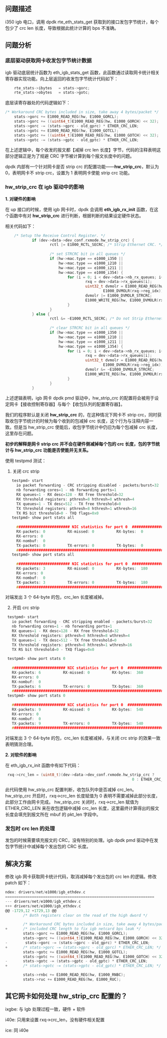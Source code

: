 ## 问题描述

i350 igb 电口，调用 dpdk rte_eth_stats_get 获取到的接口发包字节统计，每个包少了 crc len 长度，导致根据此统计计算的 bps 不准确。

## 问题分析

### 底层驱动获取网卡收发包字节统计数据

igb 驱动底层统计函数为 eth_igb_stats_get 函数，此函数通过读取网卡统计相关寄存器实现功能。向上层返回的收发包字节统计代码如下：

```c
	rte_stats->ibytes   = stats->gorc;
	rte_stats->obytes   = stats->gotc;
```

底层读寄存器处的代码逻辑如下：

```c
/* Workaround CRC bytes included in size, take away 4 bytes/packet */
	stats->gorc += E1000_READ_REG(hw, E1000_GORCL);
	stats->gorc += ((uint64_t)E1000_READ_REG(hw, E1000_GORCH) << 32);
	stats->gorc -= (stats->gprc - old_gprc) * ETHER_CRC_LEN;
	stats->gotc += E1000_READ_REG(hw, E1000_GOTCL);
	stats->gotc += ((uint64_t)E1000_READ_REG(hw, E1000_GOTCH) << 32);
	stats->gotc -= (stats->gptc - old_gptc) * ETHER_CRC_LEN;
```

在上述逻辑中，每个收发的报文都【减掉 crc len 长度】字节，代码的注释表明这部分逻辑正是为了规避 CRC 字节被计算到每个报文长度中的问题。

dpdk 内部有一个针对网卡是否 strip crc 的配置功能——**hw_strip_crc**，默认为 0，表明网卡不 strip crc，设置为 1 表明网卡使能 strip crc 功能。

### hw_strip_crc 在 igb 驱动中的影响
**1. 对硬件的影响**
    
   在 up 接口的时候，使用 igb 网卡时，dpdk 会调用 **eth_igb_rx_init** 函数，在这个函数中有对 **hw_strip_crc** 进行判断，根据判断的结果设定硬件状态。
    
   相关代码如下：

```c
    /* Setup the Receive Control Register. */
            if (dev->data->dev_conf.rxmode.hw_strip_crc) {
                    rctl |= E1000_RCTL_SECRC; /* Strip Ethernet CRC. */
    
                    /* set STRCRC bit in all queues */
                    if (hw->mac.type == e1000_i350 ||
                        hw->mac.type == e1000_i210 ||
                        hw->mac.type == e1000_i211 ||
                        hw->mac.type == e1000_i354) {
                            for (i = 0; i < dev->data->nb_rx_queues; i++) {
                                    rxq = dev->data->rx_queues[i];
                                    uint32_t dvmolr = E1000_READ_REG(hw,
                                            E1000_DVMOLR(rxq->reg_idx));
                                    dvmolr |= E1000_DVMOLR_STRCRC;
                                    E1000_WRITE_REG(hw, E1000_DVMOLR(rxq->reg_idx), dvmolr);
                            }
                    }
            } else {
                    rctl &= ~E1000_RCTL_SECRC; /* Do not Strip Ethernet CRC. */
    
                    /* clear STRCRC bit in all queues */
                    if (hw->mac.type == e1000_i350 ||
                        hw->mac.type == e1000_i210 ||
                        hw->mac.type == e1000_i211 ||
                        hw->mac.type == e1000_i354) {
                            for (i = 0; i < dev->data->nb_rx_queues; i++) {
                                    rxq = dev->data->rx_queues[i];
                                    uint32_t dvmolr = E1000_READ_REG(hw,
                                            E1000_DVMOLR(rxq->reg_idx));
                                    dvmolr &= ~E1000_DVMOLR_STRCRC;
                                    E1000_WRITE_REG(hw, E1000_DVMOLR(rxq->reg_idx), dvmolr);
                            }
                    }
            }
```

上述逻辑表明，igb 网卡 dpdk pmd 驱动中，hw_strip_crc 的配置将会被用于设定网卡【接收控制寄存器】与每个【收包队列的配置寄存器】。
    
我们的程序默认是关闭 **hw_strip_crc** 的，在这种情况下网卡不 strip crc，同时获取收包字节统计的时候为每个收到的包减掉 crc 长度，这个行为与注释内容一致。但是当 hw_strip_crc 使能后，收包字节统计中仍旧为每个包减掉 crc 长度，这里存在问题。
    
   **初步的解释是网卡 strip crc 并不会在硬件侧减掉每个包的 crc 长度，包的字节统计与 hw_strip_crc 功能是否使能并无关系。**
    
   使用 testpmd 测试：
    
   1. 关闭 crc strip

 ```c
    testpmd> start
      io packet forwarding - CRC stripping disabled - packets/burst=32
      nb forwarding cores=1 - nb forwarding ports=1
      RX queues=1 - RX desc=128 - RX free threshold=32
      RX threshold registers: pthresh=8 hthresh=8 wthresh=4
      TX queues=1 - TX desc=512 - TX free threshold=0
      TX threshold registers: pthresh=8 hthresh=1 wthresh=16
      TX RS bit threshold=0 - TXQ flags=0x0
    testpmd> show port stats all
    
      ######################## NIC statistics for port 0  ########################
      RX-packets: 0          RX-missed: 0          RX-bytes:  0
      RX-errors: 0
      RX-nombuf:  0
      TX-packets: 0          TX-errors: 0          TX-bytes:  0
      ############################################################################
    testpmd> show port stats all
    
      ######################## NIC statistics for port 0  ########################
      RX-packets: 3          RX-missed: 0          RX-bytes:  180
      RX-errors: 0
      RX-nombuf:  0
      TX-packets: 3          TX-errors: 0          TX-bytes:  180
      ############################################################################
 ```

   对端发出 3 个 64-byte 的包，crc_len 长度被减掉。
    
   2. 开启 crc strip

   ```c
    testpmd> start
      io packet forwarding - CRC stripping enabled - packets/burst=32
      nb forwarding cores=1 - nb forwarding ports=1
      RX queues=1 - RX desc=128 - RX free threshold=32
      RX threshold registers: pthresh=8 hthresh=8 wthresh=4
      TX queues=1 - TX desc=512 - TX free threshold=0
      TX threshold registers: pthresh=8 hthresh=1 wthresh=16
      TX RS bit threshold=0 - TXQ flags=0x0
    
    testpmd> show port stats 0
    
      ######################## NIC statistics for port 0  ########################
      RX-packets: 6          RX-missed: 0          RX-bytes:  360
      RX-errors: 0
      RX-nombuf:  0
      TX-packets: 6          TX-errors: 0          TX-bytes:  360
      ############################################################################
    testpmd> show port stats 0
    
      ######################## NIC statistics for port 0  ########################
      RX-packets: 9          RX-missed: 0          RX-bytes:  540
      RX-errors: 0
      RX-nombuf:  0
      TX-packets: 9          TX-errors: 0          TX-bytes:  540
      ############################################################################
   ```

   对端发出 3 个 64-byte 的包，crc_len 长度被减掉，与关闭 crc strip 的效果一致表明猜测合理。
    
**2. 对软件的影响**
    
   在 eth_igb_rx_init  函数中有如下代码：
    
   ```c
    rxq->crc_len = (uint8_t)(dev->data->dev_conf.rxmode.hw_strip_crc ?
                                                            0 : ETHER_CRC_LEN);
   ```

   此代码使用 hw_strip_crc 配置判断，收包队列中是否减掉 crc_len。
   hw_strip_crc 开启时，rxq->crc_len 长度赋值为 0 表明不需要减掉此部分长度，此部分工作由网卡完成。
   hw_strip_crc 关闭时，rxq->crc_len 赋值为 ETHER_CRC_LEN 来在收包逻辑中减掉 crc_len 长度，这里最终计算得出的报文长度会填充到报文所在 mbuf 的 pkt_len 字段中。
    

### 发包时 crc len 的处理

发包的时候需要填充报文的 CRC，没有特别的处理。igb dpdk pmd 驱动中在发包字节统计中减掉每个发出包的 CRC 长度。

## 解决方案

修改 igb 网卡获取网卡统计代码，取消减掉每个发出包的 crc len 的逻辑。修改 patch 如下：

```c
ndex: drivers/net/e1000/igb_ethdev.c
===================================================================
--- drivers/net/e1000/igb_ethdev.c     
+++ drivers/net/e1000/igb_ethdev.c
@@ -1729,12 +1729,13 @@
        /* Both registers clear on the read of the high dword */

        /* Workaround CRC bytes included in size, take away 4 bytes/packet */
+       /* included CRC length to fix igb netcard bps leak */
        stats->gorc += E1000_READ_REG(hw, E1000_GORCL);
        stats->gorc += ((uint64_t)E1000_READ_REG(hw, E1000_GORCH) << 32);
-        stats->gorc -= (stats->gprc - old_gprc) * ETHER_CRC_LEN;
+       /* stats->gorc -= (stats->gprc - old_gprc) * ETHER_CRC_LEN; */
        stats->gotc += E1000_READ_REG(hw, E1000_GOTCL);
        stats->gotc += ((uint64_t)E1000_READ_REG(hw, E1000_GOTCH) << 32);
-       stats->gotc -= (stats->gptc - old_gptc) * ETHER_CRC_LEN;
+       /* stats->gotc -= (stats->gptc - old_gptc) * ETHER_CRC_LEN; */

        stats->rnbc += E1000_READ_REG(hw, E1000_RNBC);
        stats->ruc += E1000_READ_REG(hw, E1000_RUC);
```

## 其它网卡如何处理 hw_strip_crc 配置的？

ixgbe: 与 Igb 处理过程一致，硬件 + 软件

i40e: 只用来设置 rxq->crc_len，没有硬件相关配置

ice: 同 i40e